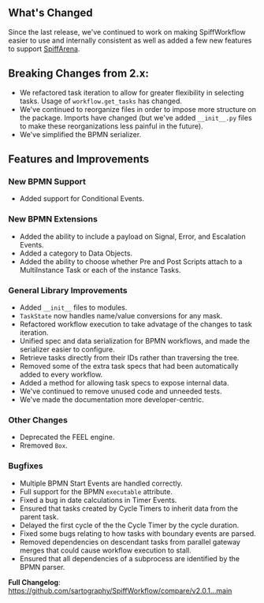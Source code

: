 ## What's Changed

Since the last release, we've continued to work on making SpiffWorkflow easier to use and internally consistent as well as
added a few new features to support [SpiffArena](https://www.spiffworkflow.org/).

## Breaking Changes from 2.x:

* We refactored task iteration to allow for greater flexibility in selecting tasks.  Usage of `workflow.get_tasks` has changed.
* We've continued to reorganize files in order to impose more structure on the package.  Imports have changed (but we've added
  `__init__.py` files to make these reorganizations less painful in the future).
* We've simplified the BPMN serializer.

## Features and Improvements

### New BPMN Support

* Added support for Conditional Events.

### New BPMN Extensions

* Added the ability to include a payload on Signal, Error, and Escalation Events.
* Added a category to Data Objects.
* Added the ability to choose whether Pre and Post Scripts attach to a MultiInstance Task or each of the instance Tasks.

### General Library Improvements

* Added `__init__` files to modules.
* `TaskState` now handles name/value conversions for any mask.
* Refactored workflow execution to take advatage of the changes to task iteration.
* Unified spec and data serialization for BPMN workflows, and made the serializer easier to configure.
* Retrieve tasks directly from their IDs rather than traversing the tree.
* Removed some of the extra task specs that had been automatically added to every workflow.
* Added a method for allowing task specs to expose internal data.
* We've continued to remove unused code and unneeded tests.
* We've made the documentation more developer-centric.

### Other Changes

* Deprecated the FEEL engine.
* Rremoved `Box`.

### Bugfixes

* Multiple BPMN Start Events are handled correctly.
* Full support for the BPMN `executable` attribute.
* Fixed a bug in date calculations in Timer Events.
* Ensured that tasks created by Cycle Timers to inherit data from the parent task.
* Delayed the first cycle of the the Cycle Timer by the cycle duration.
* Fixed some bugs relating to how tasks with boundary events are parsed.
* Removed dependencies on descendant tasks from parallel gateway merges that could cause workflow execution to stall.
* Ensured that all dependencies of a subprocess are identified by the BPMN parser.

**Full Changelog**: https://github.com/sartography/SpiffWorkflow/compare/v2.0.1...main
